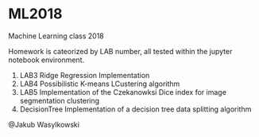 # ML2018
Machine Learning class 2018

Homework is cateorized by LAB number, all tested within the jupyter notebook environment.

1. LAB3 Ridge Regression Implementation
2. LAB4 Possibilistic K-means LCustering algorithm
3. LAB5 Implementation of the Czekanowksi Dice index for image segmentation clustering
4. DecisionTree Implementation of a decision tree data splitting algorithm

@Jakub Wasylkowski
